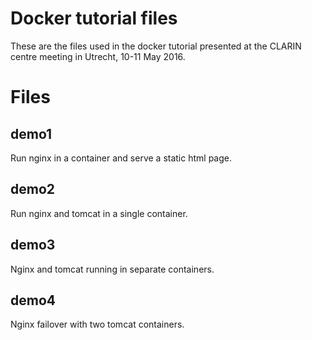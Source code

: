 # Docker tutorial files

These are the files used in the docker tutorial presented at the CLARIN centre meeting in Utrecht, 10-11 May 2016.

# Files

## demo1

Run nginx in a container and serve a static html page.

## demo2

Run nginx and tomcat in a single container.

## demo3

Nginx and tomcat running in separate containers.

## demo4

Nginx failover with two tomcat containers.